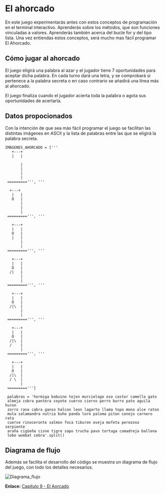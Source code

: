 # El ahorcado

En este juego experimentarás antes con estos conceptos de programación
en el terminal interactivo. Aprenderás sobre los métodos, que son
funciones vinculadas a valores. Aprenderás también acerca del bucle for
y del tipo lista. Una vez entiendas estos conceptos, será mucho mas fácil
programar El Ahorcado.

## Cómo jugar al ahorcado

El juego eligirá una palabra al azar y el jugador tiene 7 oportunidades
para aceptar dicha palabra. En cada turno dará una letra, y se comprobará
si pertenece a la palabra secreta o en caso contrario se añadirá una línea
más al ahorcado.

El juego finaliza cuando el jugador acierta toda la palabra o agota sus
oportunidades de acertarla.

## Datos propocionados

Con la intención de que sea más fácil programar el juego se facilitan
las distintas imágenes en ASCII y la lista de palabras entre las que se
eligirá la palabra secreta.

```
IMÁGENES_AHORCADO = ['''
   +---+
   |   |

       |
       |
       |
       |
 =========''', '''

  +---+
   |   |
   O   |
       |
       |
       |
 =========''', '''

   +---+
   |   |
   O   |
   |   |
       |
       |
 =========''', '''

   +---+
   |   |
   O   |
  /|   |
       |
       |
 =========''', '''

   +---+
   |   |
   O   |
  /|\  |
       |
       |
 =========''', '''

   +---+
   |   |
   O   |
  /|\  |
  /    |
       |
 =========''', '''

   +---+
   |   |
   O   |
  /|\  |
  / \  |
       |
 =========''']

 palabras = 'hormiga babuino tejon murcielago oso castor camello gato
 almeja cobra pantera coyote cuervo ciervo perro burro pato aguila huron
 zorro rana cabra ganso halcon leon lagarto llama topo mono alce raton
 mula salamandra nutria buho panda loro paloma piton conejo carnero rata
 cuervo rinoceronte salmon foca tiburon oveja mofeta perezoso serpiente
 araña cigüeña cisne tigre sapo trucha pavo tortuga comadreja ballena
 lobo wombat cebra'.split()
```

## Diagrama de flujo

Además se facilita el desarrollo del código se muestra un diagrama de flujo
del juego, con todo los detalles necesarios.

![Diagrama_flujo](https://inventwithpython.com/es/8_files/image002.jpg)

**Enlace:** [Capítulo 9 - El Aorcado](https://inventwithpython.com/es/9.html)
